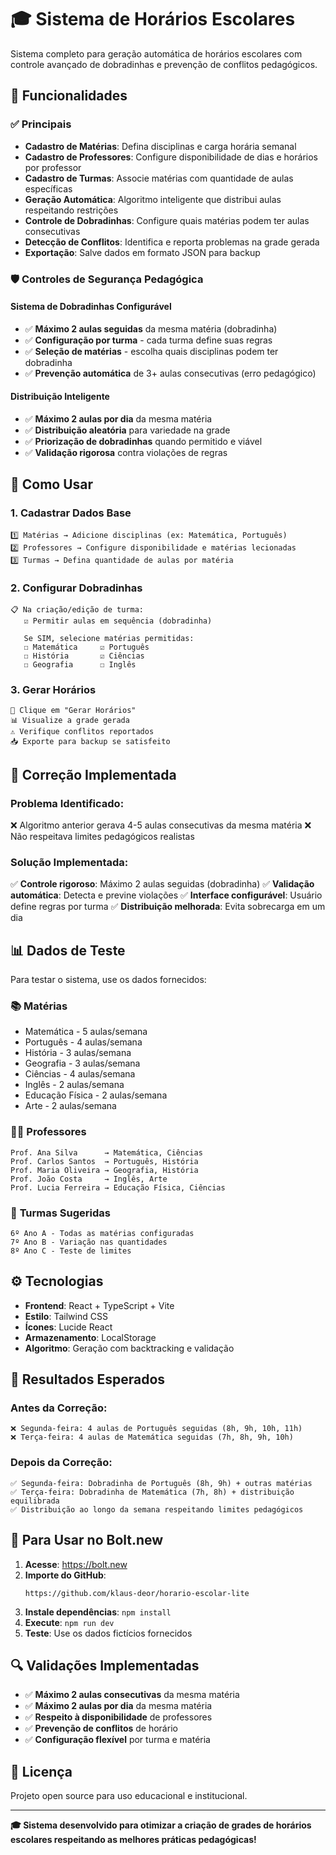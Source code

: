 # 🎓 Sistema de Horários Escolares

Sistema completo para geração automática de horários escolares com controle avançado de dobradinhas e prevenção de conflitos pedagógicos.

## 🚀 Funcionalidades

### ✅ Principais
- **Cadastro de Matérias**: Defina disciplinas e carga horária semanal
- **Cadastro de Professores**: Configure disponibilidade de dias e horários por professor
- **Cadastro de Turmas**: Associe matérias com quantidade de aulas específicas
- **Geração Automática**: Algoritmo inteligente que distribui aulas respeitando restrições
- **Controle de Dobradinhas**: Configure quais matérias podem ter aulas consecutivas
- **Detecção de Conflitos**: Identifica e reporta problemas na grade gerada
- **Exportação**: Salve dados em formato JSON para backup

### 🛡️ Controles de Segurança Pedagógica

#### **Sistema de Dobradinhas Configurável**
- ✅ **Máximo 2 aulas seguidas** da mesma matéria (dobradinha)
- ✅ **Configuração por turma** - cada turma define suas regras
- ✅ **Seleção de matérias** - escolha quais disciplinas podem ter dobradinha
- ✅ **Prevenção automática** de 3+ aulas consecutivas (erro pedagógico)

#### **Distribuição Inteligente**
- ✅ **Máximo 2 aulas por dia** da mesma matéria
- ✅ **Distribuição aleatória** para variedade na grade
- ✅ **Priorização de dobradinhas** quando permitido e viável
- ✅ **Validação rigorosa** contra violações de regras

## 🔧 Como Usar

### 1. **Cadastrar Dados Base**
```
1️⃣ Matérias → Adicione disciplinas (ex: Matemática, Português)
2️⃣ Professores → Configure disponibilidade e matérias lecionadas  
3️⃣ Turmas → Defina quantidade de aulas por matéria
```

### 2. **Configurar Dobradinhas**
```
📋 Na criação/edição de turma:
   ☑️ Permitir aulas em sequência (dobradinha)
   
   Se SIM, selecione matérias permitidas:
   ☐ Matemática     ☑️ Português
   ☐ História       ☑️ Ciências
   ☐ Geografia      ☐ Inglês
```

### 3. **Gerar Horários**
```
🎯 Clique em "Gerar Horários"
📊 Visualize a grade gerada
⚠️ Verifique conflitos reportados
📥 Exporte para backup se satisfeito
```

## 🐛 Correção Implementada

### **Problema Identificado:**
❌ Algoritmo anterior gerava 4-5 aulas consecutivas da mesma matéria
❌ Não respeitava limites pedagógicos realistas

### **Solução Implementada:**
✅ **Controle rigoroso**: Máximo 2 aulas seguidas (dobradinha)
✅ **Validação automática**: Detecta e previne violações
✅ **Interface configurável**: Usuário define regras por turma
✅ **Distribuição melhorada**: Evita sobrecarga em um dia

## 📊 Dados de Teste

Para testar o sistema, use os dados fornecidos:

### 📚 **Matérias**
- Matemática - 5 aulas/semana
- Português - 4 aulas/semana  
- História - 3 aulas/semana
- Geografia - 3 aulas/semana
- Ciências - 4 aulas/semana
- Inglês - 2 aulas/semana
- Educação Física - 2 aulas/semana
- Arte - 2 aulas/semana

### 👨‍🏫 **Professores**
```
Prof. Ana Silva      → Matemática, Ciências
Prof. Carlos Santos  → Português, História  
Prof. Maria Oliveira → Geografia, História
Prof. João Costa     → Inglês, Arte
Prof. Lucia Ferreira → Educação Física, Ciências
```

### 🏫 **Turmas Sugeridas**
```
6º Ano A - Todas as matérias configuradas
7º Ano B - Variação nas quantidades
8º Ano C - Teste de limites
```

## ⚙️ Tecnologias

- **Frontend**: React + TypeScript + Vite
- **Estilo**: Tailwind CSS
- **Ícones**: Lucide React
- **Armazenamento**: LocalStorage
- **Algoritmo**: Geração com backtracking e validação

## 🎯 Resultados Esperados

### **Antes da Correção:**
```
❌ Segunda-feira: 4 aulas de Português seguidas (8h, 9h, 10h, 11h)
❌ Terça-feira: 4 aulas de Matemática seguidas (7h, 8h, 9h, 10h)
```

### **Depois da Correção:**
```
✅ Segunda-feira: Dobradinha de Português (8h, 9h) + outras matérias
✅ Terça-feira: Dobradinha de Matemática (7h, 8h) + distribuição equilibrada
✅ Distribuição ao longo da semana respeitando limites pedagógicos
```

## 🚀 Para Usar no Bolt.new

1. **Acesse**: https://bolt.new
2. **Importe do GitHub**: 
   ```
   https://github.com/klaus-deor/horario-escolar-lite
   ```
3. **Instale dependências**: `npm install`
4. **Execute**: `npm run dev`
5. **Teste**: Use os dados fictícios fornecidos

## 🔍 Validações Implementadas

- ✅ **Máximo 2 aulas consecutivas** da mesma matéria
- ✅ **Máximo 2 aulas por dia** da mesma matéria
- ✅ **Respeito à disponibilidade** de professores
- ✅ **Prevenção de conflitos** de horário
- ✅ **Configuração flexível** por turma e matéria

## 📝 Licença

Projeto open source para uso educacional e institucional.

---

**🎓 Sistema desenvolvido para otimizar a criação de grades de horários escolares respeitando as melhores práticas pedagógicas!**